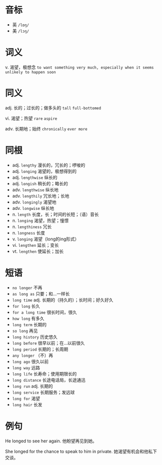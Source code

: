 # 音标

- 英 `/lɒŋ/`
- 美 `/lɔŋ/`

# 词义

v. 渴望，极想念
`to want something very much, especially when it seems unlikely to happen soon`

# 同义

adj. 长的；过长的；做多头的
`tall` `full-bottomed`

vi. 渴望；热望
`rare` `aspire`

adv. 长期地；始终
`chronically` `ever more`

# 同根

- adj. `lengthy` 漫长的，冗长的；啰唆的
- adj. `longing` 渴望的，极想得到的
- adj. `lengthwise` 纵长的
- adj. `longish` 稍长的；略长的
- adv. `lengthwise` 纵长地
- adv. `lengthily` 冗长地；长地
- adv. `longingly` 渴望地
- adv. `longwise` 纵长地
- n. `length` 长度，长；时间的长短；（语）音长
- n. `longing` 渴望，热望；憧憬
- n. `lengthiness` 冗长
- n. `longness` 长度
- v. `longing` 渴望（long的ing形式）
- vi. `lengthen` 延长；变长
- vt. `lengthen` 使延长；加长

# 短语

- `no longer` 不再
- `as long as` 只要；和…一样长
- `long time` adj. 长期的（持久的）；长时间；好久好久
- `for long` 长久
- `for a long time` 很长时间，很久
- `how long` 有多久
- `long term` 长期的
- `so long` 再见
- `long history` 历史悠久
- `long before` 很早以前；在…以前很久
- `long period` 长期的；长周期
- `any longer` （不）再
- `long ago` 很久以前
- `long way` 远路
- `long life` 长寿命；使用期限长的
- `long distance` 长途电话局，长途通迅
- `long run` adj. 长期的
- `long service` 长期服务；发远球
- `long for` 渴望
- `long hair` 长发

# 例句

He longed to see her again.
他盼望再见到她。

She longed for the chance to speak to him in private.
她渴望有机会和他私下交谈。


